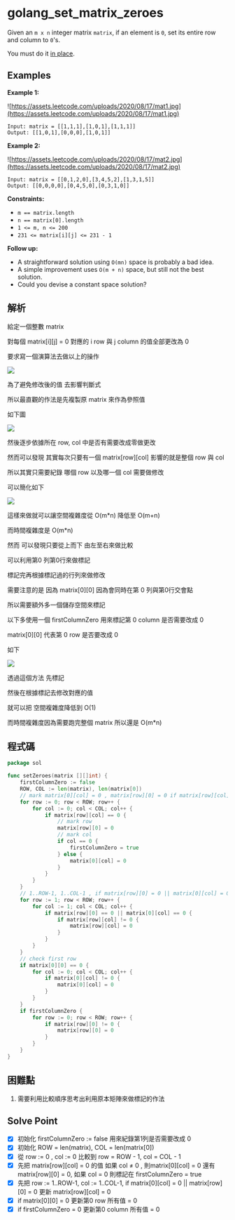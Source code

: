 # golang_set_matrix_zeroes

Given an `m x n` integer matrix `matrix`, if an element is `0`, set its entire row and column to `0`'s.

You must do it [in place](https://en.wikipedia.org/wiki/In-place_algorithm).

## Examples

**Example 1:**

![https://assets.leetcode.com/uploads/2020/08/17/mat1.jpg](https://assets.leetcode.com/uploads/2020/08/17/mat1.jpg)

```
Input: matrix = [[1,1,1],[1,0,1],[1,1,1]]
Output: [[1,0,1],[0,0,0],[1,0,1]]

```

**Example 2:**

![https://assets.leetcode.com/uploads/2020/08/17/mat2.jpg](https://assets.leetcode.com/uploads/2020/08/17/mat2.jpg)

```
Input: matrix = [[0,1,2,0],[3,4,5,2],[1,3,1,5]]
Output: [[0,0,0,0],[0,4,5,0],[0,3,1,0]]

```

**Constraints:**

- `m == matrix.length`
- `n == matrix[0].length`
- `1 <= m, n <= 200`
- `231 <= matrix[i][j] <= 231 - 1`

**Follow up:**

- A straightforward solution using `O(mn)` space is probably a bad idea.
- A simple improvement uses `O(m + n)` space, but still not the best solution.
- Could you devise a constant space solution?

## 解析

給定一個整數 matrix 

對每個 matrix[i][j] = 0 對應的 i row 與 j column 的值全部更改為 0

要求寫一個演算法去做以上的操作


![](https://i.imgur.com/PeXmEPO.png)

為了避免修改後的值 去影響判斷式

所以最直觀的作法是先複製原 matrix 來作為參照值

如下圖

![](https://i.imgur.com/cwWeFj3.png)

然後逐步依據所在 row, col 中是否有需要改成零做更改

然而可以發現 其實每次只要有一個 matrix[row][col] 影響的就是整個 row 與 col

所以其實只需要紀錄 哪個 row 以及哪一個 col 需要做修改

可以簡化如下

![](https://i.imgur.com/u2ZNdq1.png)

這樣來做就可以讓空間複雜度從 O(m*n) 降低至 O(m+n)

而時間複雜度是 O(m*n)

然而 可以發現只要從上而下 由左至右來做比較

可以利用第0 列第0行來做標記

標記完再根據標記過的行列來做修改

需要注意的是 因為 matrix[0][0] 因為會同時在第 0 列與第0行交會點

所以需要額外多一個儲存空間來標記 

以下多使用一個 firstColumnZero 用來標記第 0 column 是否需要改成 0

matrix[0][0] 代表第 0 row 是否要改成 0

如下

![](https://i.imgur.com/qRR0REr.png)

透過這個方法 先標記

然後在根據標記去修改對應的值

就可以把 空間複雜度降低到 O(1)

而時間複雜度因為需要跑完整個 matrix 所以還是 O(m*n)

## 程式碼
```go
package sol

func setZeroes(matrix [][]int) {
	firstColumnZero := false
	ROW, COL := len(matrix), len(matrix[0])
	// mark matrix[0][col] = 0 , matrix[row][0] = 0 if matrix[row][col] = 0
	for row := 0; row < ROW; row++ {
		for col := 0; col < COL; col++ {
			if matrix[row][col] == 0 {
				// mark row
				matrix[row][0] = 0
				// mark col
				if col == 0 {
					firstColumnZero = true
				} else {
					matrix[0][col] = 0
				}
			}
		}
	}
	// 1..ROW-1, 1..COL-1 , if matrix[row][0] = 0 || matrix[0][col] = 0, matrix[row][col] = 0
	for row := 1; row < ROW; row++ {
		for col := 1; col < COL; col++ {
			if matrix[row][0] == 0 || matrix[0][col] == 0 {
				if matrix[row][col] != 0 {
					matrix[row][col] = 0
				}
			}
		}
	}
	// check first row
	if matrix[0][0] == 0 {
		for col := 0; col < COL; col++ {
			if matrix[0][col] != 0 {
				matrix[0][col] = 0
			}
		}
	}
	if firstColumnZero {
		for row := 0; row < ROW; row++ {
			if matrix[row][0] != 0 {
				matrix[row][0] = 0
			}
		}
	}
}
```
## 困難點

1. 需要利用比較順序思考出利用原本矩陣來做標記的作法

## Solve Point

- [x]  初始化 firstColumnZero := false 用來紀錄第1列是否需要改成 0
- [x]  初始化 ROW = len(matrix), COL = len(matrix[0])
- [x]  從 row := 0 , col := 0 比較到 row = ROW - 1, col = COL - 1
- [x]  先把 matrix[row][col] = 0 的值 如果 col ≠ 0 , 則matrix[0][col] = 0 還有 matrix[row][0] = 0, 如果 col = 0 則標記在 firstColumnZero = true
- [x]  先把 row := 1..ROW-1, col := 1..COL-1, if  matrix[0][col] = 0 || matrix[row][0] = 0 更新 matrix[row][col] = 0
- [x]  if matrix[0][0] = 0 更新第0 row 所有值 = 0
- [x]  if firstColumnZero = 0 更新第0 column 所有值 = 0